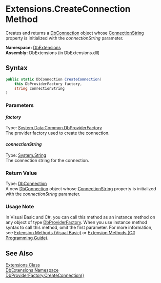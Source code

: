 Extensions.CreateConnection Method
==================================
Creates and returns a [DbConnection][1] object whose [ConnectionString][2] property is initialized with the *connectionString* parameter.

**Namespace:** [DbExtensions][3]  
**Assembly:** DbExtensions (in DbExtensions.dll)

Syntax
------

```csharp
public static DbConnection CreateConnection(
	this DbProviderFactory factory,
	string connectionString
)
```

### Parameters

#### *factory*
Type: [System.Data.Common.DbProviderFactory][4]  
The provider factory used to create the connection.

#### *connectionString*
Type: [System.String][5]  
The connection string for the connection.

### Return Value
Type: [DbConnection][1]  
 A new [DbConnection][1] object whose [ConnectionString][2] property is initialized with the *connectionString* parameter. 
### Usage Note
In Visual Basic and C#, you can call this method as an instance method on any object of type [DbProviderFactory][4]. When you use instance method syntax to call this method, omit the first parameter. For more information, see [Extension Methods (Visual Basic)][6] or [Extension Methods (C# Programming Guide)][7].

See Also
--------
[Extensions Class][8]  
[DbExtensions Namespace][3]  
[DbProviderFactory.CreateConnection()][9]  

[1]: http://msdn.microsoft.com/en-us/library/c790zwhc
[2]: http://msdn.microsoft.com/en-us/library/f6hxc82w
[3]: ../README.md
[4]: http://msdn.microsoft.com/en-us/library/c6c4a26c
[5]: http://msdn.microsoft.com/en-us/library/s1wwdcbf
[6]: http://msdn.microsoft.com/en-us/library/bb384936.aspx
[7]: http://msdn.microsoft.com/en-us/library/bb383977.aspx
[8]: README.md
[9]: http://msdn.microsoft.com/en-us/library/bdab3bc9
